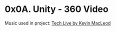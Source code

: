 # 0x0A. Unity - 360 Video

Music used in project: [Tech Live by Kevin MacLeod](https://incompetech.filmmusic.io/song/4463-tech-live/)
